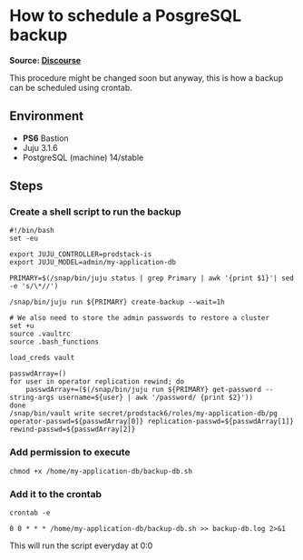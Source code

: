 # How to schedule a PosgreSQL backup
**Source: [Discourse](https://discourse.canonical.com/t/how-to-schedule-a-posgresql-backup/3189)**

This procedure might be changed soon but anyway, this is how a backup can be scheduled using crontab.

## Environment

* **PS6** Bastion
* Juju 3.1.6
* PostgreSQL (machine) 14/stable

## Steps

### Create a shell script to run the backup

```
#!/bin/bash
set -eu

export JUJU_CONTROLLER=prodstack-is
export JUJU_MODEL=admin/my-application-db

PRIMARY=$(/snap/bin/juju status | grep Primary | awk '{print $1}'| sed -e 's/\*//')

/snap/bin/juju run ${PRIMARY} create-backup --wait=1h

# We also need to store the admin passwords to restore a cluster
set +u
source .vaultrc
source .bash_functions

load_creds vault

passwdArray=()
for user in operator replication rewind; do
    passwdArray+=($(/snap/bin/juju run ${PRIMARY} get-password --string-args username=${user} | awk '/password/ {print $2}'))
done
/snap/bin/vault write secret/prodstack6/roles/my-application-db/pg operator-passwd=${passwdArray[0]} replication-passwd=${passwdArray[1]} rewind-passwd=${passwdArray[2]}
```

### Add permission to execute

```
chmod +x /home/my-application-db/backup-db.sh
```

### Add it to the crontab

```
crontab -e
```

```
0 0 * * * /home/my-application-db/backup-db.sh >> backup-db.log 2>&1
```

This will run the script everyday at 0:0



